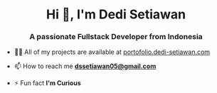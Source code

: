 <h1 align="center">Hi 👋, I'm Dedi Setiawan</h1>
<h3 align="center">A passionate Fullstack Developer from Indonesia</h3>

- 👨‍💻 All of my projects are available at [portofolio.dedi-setiawan.com](portofolio.dedi-setiawan.com)

- 📫 How to reach me **dssetiawan05@gmail.com**

- ⚡ Fun fact **I'm Curious**
